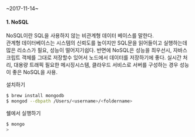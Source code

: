 ~2017-11-14~

#### 1. NoSQL 

NoSQL이란 SQL을 사용하지 않는 비관계형 데이터 베이스를 말한다.<br>관계형 데이터베이스는 시스템의 신뢰도를 높이지만 SQL문을 읽어들이고 실행하는데 많은 리소스가 필요, 성능이 떨어지기쉽다.  반면에 NoSQL은 성능을 최우선시, 자바스크립트 객체를 그대로 저장할수 있어서 노드에서 데이터를 저장하기에 좋다.  실시간 처리, 대용량 트래픽 필요한 메시징시스템, 클라우드 서비스로 서버를 구성하는 경우 성능이 좋은 NoSQL을 사용.<br>

설치하기

```bash
$ brew install mongodb
$ mongod --dbpath /Users/<username>/<foldername>
```

쉘에서 실행하기

```bash
$ mongo
>
```

